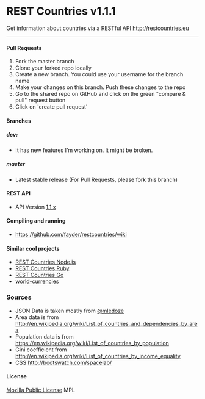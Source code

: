 REST Countries v1.1.1
=====================

Get information about countries via a RESTful API http://restcountries.eu

----------

#### Pull Requests

1. Fork the master branch
2. Clone your forked repo locally
3. Create a new branch. You could use your username for the branch name
4. Make your changes on this branch. Push these changes to the repo 
5. Go to the shared repo on GitHub and click on the green "compare & pull" request button
6. Click on 'create pull request'

#### Branches
##### dev:
* It has new features I'm working on. It might be broken. 

##### master
* Latest stable release (For Pull Requests, please fork this branch)

#### REST API
* API Version [1.1.x]

#### Compiling and running
* https://github.com/fayder/restcountries/wiki

#### Similar cool projects
* [REST Countries Node.js]
* [REST Countries Ruby]
* [REST Countries Go]
* [world-currencies]

### Sources
* JSON Data is taken mostly from [@mledoze]
* Area data is from http://en.wikipedia.org/wiki/List_of_countries_and_dependencies_by_area
* Population data is from https://en.wikipedia.org/wiki/List_of_countries_by_population
* Gini coefficient from http://en.wikipedia.org/wiki/List_of_countries_by_income_equality
* CSS http://bootswatch.com/spacelab/

#### License
[Mozilla Public License] MPL

[@mledoze]: https://github.com/mledoze/countries
[1.1.x]: https://github.com/fayder/restcountries/wiki/API-1.1.x
[0.10.x]: https://github.com/fayder/restcountries/wiki/API-0.10
[Mozilla Public License]: http://www.mozilla.org/MPL/
[Tinatapi]: http://api.tinata.co.uk/
[world-currencies]: https://github.com/wiredmax/world-currencies
[REST Countries Node.js]: https://github.com/aredo/restcountries
[REST Countries Ruby]: https://github.com/davidesantangelo/restcountry
[REST Countries Go]: https://github.com/alediaferia/gocountries
